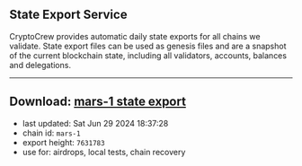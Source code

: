 ## State Export Service
CryptoCrew provides automatic daily state exports for all chains we validate. State export files can be used as genesis files and are a snapshot of the current blockchain state, including all validators, accounts, balances and delegations.

---
**Download: [mars-1 state export](https://dl-eu2.ccvalidators.com/SERVICE/mars/mars-1_export_7631783.json)**
---

- last updated: Sat Jun 29 2024 18:37:28
- chain id: `mars-1`
- export height: `7631783`
- use for: airdrops, local tests, chain recovery
